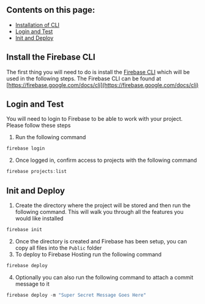 ## Contents on this page:
* [Installation of CLI](#install-the-firebase-cli)
* [Login and Test](#login-and-test)
* [Init and Deploy]($init-and-deploy)

## Install the Firebase CLI
The first thing you will need to do is install the [Firebase CLI](https://firebase.google.com/docs/cli) which will be used in the following steps. The Firebase CLI can be found at [https://firebase.google.com/docs/cli](https://firebase.google.com/docs/cli)

## Login and Test
You will need to login to Firebase to be able to work with your project. Please follow these steps

1. Run the following command
```powershell
firebase login
```

2. Once logged in, confirm access to projects with the following command
```powershell
firebase projects:list
``` 

## Init and Deploy

1. Create the directory where the project will be stored and then run the following command. This will walk you through all the features you would like installed
```powershell
firebase init
```

2. Once the directory is created and Firebase has been setup, you can copy all files into the `Public` folder
3. To deploy to Firebase Hosting run the following command
```powershell
firebase deploy
```

4. Optionally you can also run the following command to attach a commit message to it
```powershell
firebase deploy -m "Super Secret Message Goes Here"
```